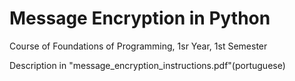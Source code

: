 # Message Encryption in Python

Course of Foundations of Programming, 1sr Year, 1st Semester

Description in "message_encryption_instructions.pdf"(portuguese)
